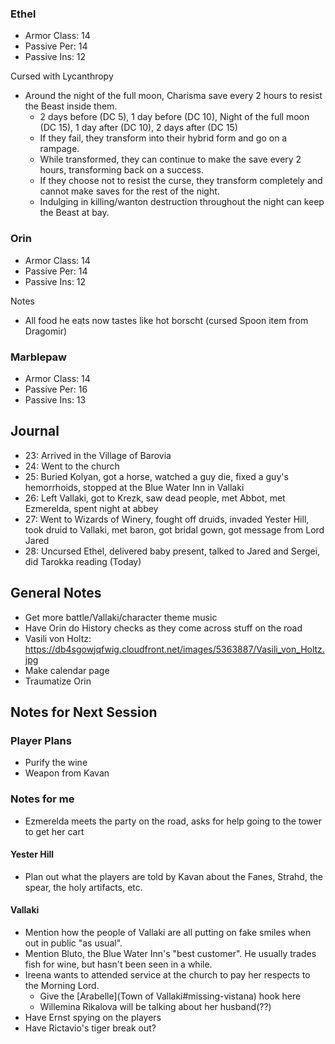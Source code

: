 ### Ethel

* Armor Class: 14
* Passive Per: 14
* Passive Ins: 12

Cursed with Lycanthropy

* Around the night of the full moon, Charisma save every 2 hours to resist the Beast inside them.
  * 2 days before (DC 5), 1 day before (DC 10), Night of the full moon (DC 15), 1 day after (DC 10), 2 days after (DC 15)
  * If they fail, they transform into their hybrid form and go on a rampage.
  * While transformed, they can continue to make the save every 2 hours, transforming back on a success.
  * If they choose not to resist the curse, they transform completely and cannot make saves for the rest of the night.
  * Indulging in killing/wanton destruction throughout the night can keep the Beast at bay.

### Orin

* Armor Class: 14
* Passive Per: 14
* Passive Ins: 12

Notes

* All food he eats now tastes like hot borscht (cursed Spoon item from Dragomir)

### Marblepaw

* Armor Class: 14
* Passive Per: 16
* Passive Ins: 13

## Journal

* 23: Arrived in the Village of Barovia
* 24: Went to the church
* 25: Buried Kolyan, got a horse, watched a guy die, fixed a guy's hemorrhoids, stopped at the Blue Water Inn in Vallaki
* 26: Left Vallaki, got to Krezk, saw dead people, met Abbot, met Ezmerelda, spent night at abbey
* 27: Went to Wizards of Winery, fought off druids, invaded Yester Hill, took druid to Vallaki, met baron, got bridal gown, got message from Lord Jared
* 28: Uncursed Ethel, delivered baby present, talked to Jared and Sergei, did Tarokka reading (Today)

## General Notes

* Get more battle/Vallaki/character theme music
* Have Orin do History checks as they come across stuff on the road
* Vasili von Holtz: <https://db4sgowjqfwig.cloudfront.net/images/5363887/Vasili_von_Holtz.jpg>
* Make calendar page
* Traumatize Orin

## Notes for Next Session

### Player Plans

* Purify the wine
* Weapon from Kavan

### Notes for me

* Ezmerelda meets the party on the road, asks for help going to the tower to get her cart

#### Yester Hill

* Plan out what the players are told by Kavan about the Fanes, Strahd, the spear, the holy artifacts, etc.

#### Vallaki

* Mention how the people of Vallaki are all putting on fake smiles when out in public "as usual".
* Mention Bluto, the Blue Water Inn's "best customer". He usually trades fish for wine, but hasn't been seen in a while.
* Ireena wants to attended service at the church to pay her respects to the Morning Lord.
  * Give the [Arabelle](Town of Vallaki#missing-vistana) hook here
  * Willemina Rikalova will be talking about her husband(??)
* Have Ernst spying on the players
* Have Rictavio's tiger break out?
